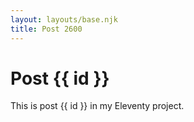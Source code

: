 ```yaml
---
layout: layouts/base.njk
title: Post 2600
---
```


# Post {{ id }}

This is post {{ id }} in my Eleventy project.
